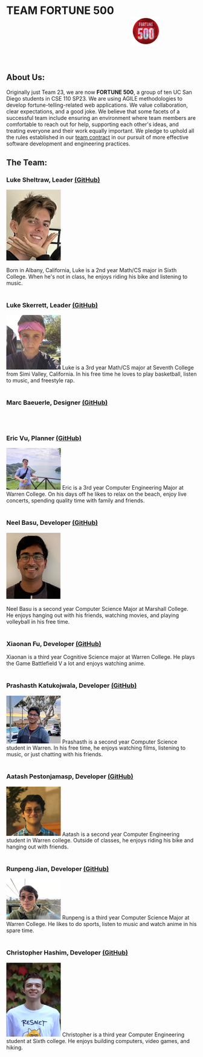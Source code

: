 # TEAM FORTUNE 500 &emsp; &emsp; &emsp;  &emsp; &emsp; &emsp; &emsp; &emsp; &emsp; &emsp; &emsp; &emsp; &emsp; &emsp; &emsp; &ensp; <img src="./branding/assets/teamlogo.png" width="75px" height="75px">

<br>

## About Us:

Originally just Team 23, we are now **FORTUNE 500**, a group of ten UC San Diego students in CSE 110 SP23. We are using AGILE methodologies to develop fortune-telling-related web applications. We value collaboration, clear expectations, and a good joke. We believe that some facets of a successful team include ensuring an environment where team members are comfortable to reach out for help, supporting each other's ideas, and treating everyone and their work equally important. We pledge to uphold all the rules established in our [team contract](./misc/rules.md) in our pursuit of more effective software development and engineering practices.
<br>

## The Team:

### **Luke Sheltraw**, Leader [(GitHub)](https://github.com/Luke-Sheltraw)
<img src="./members/lukesheltraw_profile.jpeg" width="144">

Born in Albany, California, Luke is a 2nd year Math/CS major in Sixth College. When he's not in class, he enjoys riding his bike and listening to music. 
<br> <br>

### **Luke Skerrett**, Leader [(GitHub)](https://github.com/LukeSkerrett)
<img src="./members/LukeSkerrett_profile.jpeg" width="144">
Luke is a 3rd year Math/CS major at Seventh College from Simi Valley, California. In his free time he loves to play basketball, listen to music, and freestyle rap.
<br> <br>

### **Marc Baeuerle**, Designer [(GitHub)](https://github.com/MarcBaeuerle)

<br> <br>

### **Eric Vu**, Planner [(GitHub)](https://github.com/air-wickvu)
<img src="./members/photo-ericvu.jpg" width="144">
Eric is a 3rd year Computer Engineering Major at Warren College. On his days off he likes to relax on the beach, enjoy live concerts, spending quality time with family and friends. 
<br> <br>

### **Neel Basu**, Developer [(GitHub)](https://github.com/neel-basu)
<img src="./members/neel_profile.PNG" width="144">

Neel Basu is a second year Computer Science Major at Marshall College. He enjoys hanging out with his friends, watching movies, and playing volleyball in his free time.
<br> <br>

### **Xiaonan Fu**, Developer [(GitHub)](https://github.com/XiaonanFu-ucsd)
Xiaonan is a third year Cognitive Science major at Warren College. He plays the Game Battlefield V a lot and enjoys watching anime. 
<br> <br>

### **Prashasth Katukojwala**, Developer [(GitHub)](https://github.com/prashasthk)
<img src="./members/prash_profile.jpeg" width="144">
Prashasth is a second year Computer Science student in Warren. In his free time, he enjoys watching films, listening to music, or just chatting with his friends.
<br> <br>

### **Aatash Pestonjamasp**, Developer [(GitHub)](https://github.com/AAP127)
<img src="./members/aatash.jpg" width="144">
Aatash is a second year Computer Engineering student in Warren college. Outside of classes, he enjoys riding his bike and hanging out with friends.
<br> <br>

### **Runpeng Jian**, Developer [(GitHub)](https://github.com/RunpengJ)
<img src="./members/runpengjian.jpeg" width="144">
Runpeng is a third year Computer Science Major at Warren College. He likes to do sports, listen to music and watch anime in his spare time.
<br> <br>

### **Christopher Hashim**, Developer [(GitHub)](https://github.com/chashim39)
<img src="./members/chris.png" width="144" height="195">
Christopher is a third year Computer Engineering student at Sixth college. He enjoys building computers, video games, and hiking.
<br>